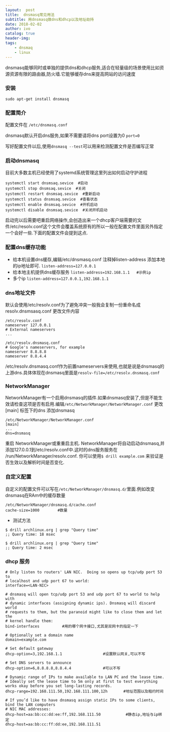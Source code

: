 ```yaml
---
layout:  post
title:  dnsmasq常见用法
subtitle: 用dnsmasq做dns和dhcp以及地址劫持
date: 2018-02-02
author: ivo
catalog: true
header-img:
tags:
    - dnsmaq
    - linux
---
```

dnsmasq能够同时或单独的提供dns和dhcp服务,适合在轻量级的场景使用比如资源资源有限的路由器,防火墙.它能够缓存dns来提高网站的访问速度

### 安装

```
sudo apt-get install dnsmasq
```
### 配置简介
配置文件在 `/etc/dnsmasq.conf`

dnsmasq默认开启dns服务,如果不需要请将dns port设置为0 `port=0`

写好配置文件以后,使用`dnsmasq --test`可以用来检测配置文件是否编写正常
### 启动dnsmasq
目前大多数主机已经使用了systemd系统管理这里列出如何启动守护进程

```
systemctl start dnsmsaq.sevice  #启动
systemctl stop dnsmsaq.sevice  #关闭
systemctl restart dnsmsaq.sevice  #重新启动
systemctl status dnsmsaq.sevice  #查看状态
systemctl enable dnsmsaq.sevice  #开机启动
systemctl disable dnsmsaq.sevice  #关闭开机启动

```
启动完以后需要吧重启网络操作,会创造出来一个dhcp客户端需要的文件/etc/resolv.conf这个文件会覆盖系统原有的所以一般在配置文件里面另外指定一个会好一些.下面的配置文件会提到这点.

### 配置dns缓存功能
- 给本机设置dns缓存,编辑/etc/dnsmasq.conf 注释掉listen-address 添加本地的ip地址即可.
`listen-address=127.0.0.1`
- 给本地主机提供dns缓存服务
`listen-address=192.168.1.1   #示例ip`
- 多个ip
`listen-address=127.0.0.1,192.168.1.1`

### dns地址文件
默认会使用/etc/resolv.conf为了避免冲突一般我会复制一份重命名成resolv.dnsmsasq.conf
更改文件内容
```
/etc/resolv.conf
nameserver 127.0.0.1
# External nameservers
...
```

```
/etc/resolv.dnsmasq.conf
# Google's nameservers, for example
nameserver 8.8.8.8
nameserver 8.8.4.4
```
/etc/resolv.dnsmasq.conf作为前置nameservers来使用,也就是说是dnsmasq的上游dns.具体体现在dnsmasq里面是`resolv-file=/etc/resolv.dnsmasq.conf`

### NetworkManager
NetworkManager有一个启用dnsmasq的插件.如果dnsmasq安装了,但是不能生效请检查这项是否有启用.编辑`/etc/NetworkManager/NetworkManager.conf` 更改[main] 标签下的dns 添加dnsmasq
```
/etc/NetworkManager/NetworkManager.conf
[main]
...
dns=dnsmasq
```
重启 NetworkManager或重重启主机. NetworkManager将自动启动dnsmasq,并添加127.0.0.1到/etc/resolv.conf中.这时的dns服务服务在 /run/NetworkManager/resolv.conf. 你可以使用`$ drill example.com` 来验证是否生效以及解析时间是否变化.

### 自定义配置
自定义的配置文件可以写在`/etc/NetworkManager/dnsmasq.d/`里面.例如改变dnsmasq在RAm中的缓存数量

```
/etc/NetworkManager/dnsmasq.d/cache.conf
cache-size=1000        #数量
```
* 测试方法 

```
$ drill archlinux.org | grep "Query time"
;; Query time: 18 msec

$ drill archlinux.org | grep "Query time"
;; Query time: 2 msec
```
### dhcp 服务

```
# Only listen to routers' LAN NIC.  Doing so opens up tcp/udp port 53 to
# localhost and udp port 67 to world:
interface=<LAN-NIC>       

# dnsmasq will open tcp/udp port 53 and udp port 67 to world to help with
# dynamic interfaces (assigning dynamic ips). Dnsmasq will discard world
# requests to them, but the paranoid might like to close them and let the 
# kernel handle them:
bind-interfaces          #用的哪个网卡接口,尤其是双网卡的指定一下

# Optionally set a domain name
domain=example.com

# Set default gateway
dhcp-option=3,192.168.1.1                  #设置默认网关,可以不写

# Set DNS servers to announce
dhcp-option=6,8.8.8.8,8.8.4.4              #可以不写

# Dynamic range of IPs to make available to LAN PC and the lease time. 
# Ideally set the lease time to 5m only at first to test everything works okay before you set long-lasting records.
dhcp-range=192.168.111.50,192.168.111.100,12h       #地址范围以及租约时间           

# If you’d like to have dnsmasq assign static IPs to some clients, bind the LAN computers
# NIC MAC addresses:
dhcp-host=aa:bb:cc:dd:ee:ff,192.168.111.50           #静态ip,地址与ip绑定
dhcp-host=aa:bb:cc:ff:dd:ee,192.168.111.51
```
